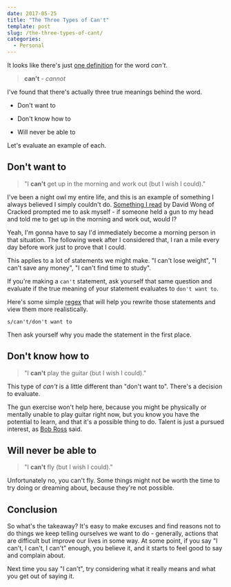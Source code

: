 ```yaml
---
date: 2017-05-25
title: "The Three Types of Can't"
template: post
slug: /the-three-types-of-cant/
categories:
  - Personal
---
```


It looks like there's just [one definition](https://www.google.com/search?q=define%3Acan%27t) for the word _can't_.

>

> **can't** - _cannot_

I've found that there's actually three true meanings behind the word.

- Don't want to

- Don't know how to

- Will never be able to

Let's evaluate an example of each.

## Don't want to

>

> "I **can't** get up in the morning and work out (but I wish I could)."

I've been a night owl my entire life, and this is an example of something I always believed I simply couldn't do. [Something I read](http://www.cracked.com/blog/5-ways-youre-sabotaging-your-own-life-without-knowing-it/) by David Wong of Cracked prompted me to ask myself - if someone held a gun to my head and told me to get up in the morning and work out, would I?

Yeah, I'm gonna have to say I'd immediately become a morning person in that situation. The following week after I considered that, I ran a mile every day before work just to prove that I could.

This applies to a lot of statements we might make. "I can't lose weight", "I can't save any money", "I can't find time to study".

If you're making a `can't` statement, ask yourself that same question and evaluate if the true meaning of your statement evaluates to `don't want to`.

Here's some simple [regex](http://regexr.com/) that will help you rewrite those statements and view them more realistically.

```
s/can't/don't want to

```

Then ask yourself why you made the statement in the first place.

## Don't know how to

>

> "I **can't** play the guitar (but I wish I could)."

This type of _can't_ is a little different than "don't want to". There's a decision to evaluate.

The gun exercise won't help here, because you might be physically or mentally unable to play guitar right now, but you know you have the potential to learn, and that it's a possible thing to do. Talent is just a pursued interest, as [Bob Ross](https://en.wikiquote.org/wiki/Bob_Ross) said.

## Will never be able to

>

> "I **can't** fly (but I wish I could)."

Unfortunately no, you can't fly. Some things might not be worth the time to try doing or dreaming about, because they're not possible.

## Conclusion

So what's the takeaway? It's easy to make excuses and find reasons not to do things we keep telling ourselves we want to do - generally, actions that are difficult but improve our lives in some way. At some point, if you say "I can't, I can't, I can't" enough, you believe it, and it starts to feel good to say and complain about.

Next time you say "I can't", try considering what it really means and what you get out of saying it.
